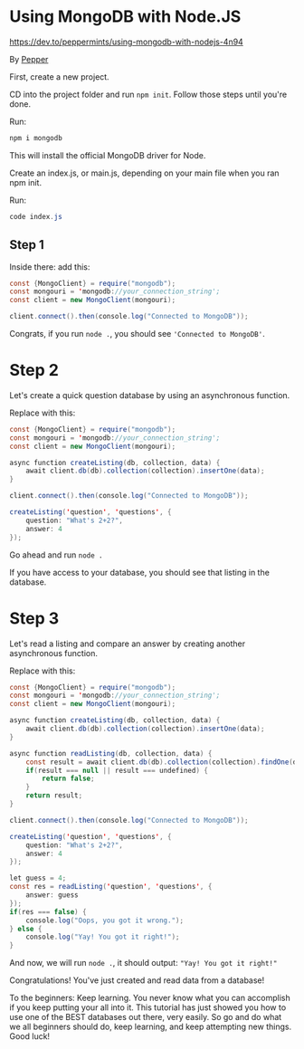 # Using MongoDB with Node.JS

https://dev.to/peppermints/using-mongodb-with-nodejs-4n94

By [Pepper](https://dev.to/peppermints)

First, create a new project.

CD into the project folder and run `npm init`. Follow those steps until you're done.

Run: 
```java
npm i mongodb
```

This will install the official MongoDB driver for Node.

Create an index.js, or main.js, depending on your main file when you ran npm init.

Run: 
```java
code index.js
```
## Step 1

Inside there: add this:
```java
const {MongoClient} = require("mongodb");
const mongouri = 'mongodb://your_connection_string';
const client = new MongoClient(mongouri);

client.connect().then(console.log("Connected to MongoDB"));
```

Congrats, if you run `node .`, you should see `'Connected to MongoDB'`.

# Step 2
Let's create a quick question database by using an asynchronous function. 

Replace with this:
```java
const {MongoClient} = require("mongodb");
const mongouri = 'mongodb://your_connection_string';
const client = new MongoClient(mongouri);

async function createListing(db, collection, data) {
    await client.db(db).collection(collection).insertOne(data);
}

client.connect().then(console.log("Connected to MongoDB"));

createListing('question', 'questions', {
    question: "What's 2+2?",
    answer: 4
});
```

Go ahead and run `node .`

If you have access to your database, you should see that listing in the database.

# Step 3

Let's read a listing and compare an answer by creating another asynchronous function. 

Replace with this:
```java
const {MongoClient} = require("mongodb");
const mongouri = 'mongodb://your_connection_string';
const client = new MongoClient(mongouri);

async function createListing(db, collection, data) {
    await client.db(db).collection(collection).insertOne(data);
}

async function readListing(db, collection, data) {
    const result = await client.db(db).collection(collection).findOne(data);
    if(result === null || result === undefined) {
        return false;
    }
    return result;
}

client.connect().then(console.log("Connected to MongoDB"));

createListing('question', 'questions', {
    question: "What's 2+2?",
    answer: 4
});

let guess = 4;
const res = readListing('question', 'questions', {
    answer: guess
});
if(res === false) {
    console.log("Oops, you got it wrong.");
} else {
    console.log("Yay! You got it right!");
}
```
And now, we will run `node .`, it should output: `"Yay! You got it right!"`

Congratulations! You've just created and read data from a database!

To the beginners: Keep learning. You never know what you can accomplish if you keep putting your all into it. This tutorial has just showed you how to use one of the BEST databases out there, very easily. So go and do what we all beginners should do, keep learning, and keep attempting new things. Good luck!